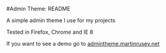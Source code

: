 #Admin Theme: README

A simple admin theme I use for my projects

Tested in Firefox, Chrome and IE 8

If you want to see a demo go to [admintheme.martinrusev.net](http://admintheme.martinrusev.net/ "admintheme.martinrusev.net")


